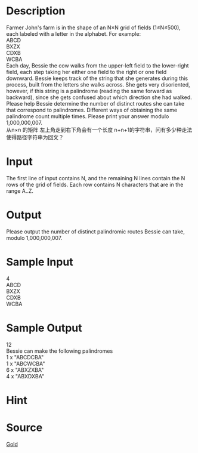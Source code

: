 
# Description

<div class="content"><div>Farmer John&#39;s farm is in the shape of an N×N grid of fields (1≤N≤500), each labeled with a letter in the alphabet. For example:</div>
<div>ABCD</div>
<div>BXZX</div>
<div>CDXB</div>
<div>WCBA</div>
<div>Each day, Bessie the cow walks from the upper-left field to the lower-right field, each step taking her either one field to the right or one field downward. Bessie keeps track of the string that she generates during this process, built from the letters she walks across. She gets very disoriented, however, if this string is a palindrome (reading the same forward as backward), since she gets confused about which direction she had walked.</div>
<div></div>
<div>Please help Bessie determine the number of distinct routes she can take that correspond to palindromes. Different ways of obtaining the same palindrome count multiple times. Please print your answer modulo 1,000,000,007.</div>
<div>从n×n 的矩阵 左上角走到右下角会有一个长度 n+n+1的字符串，问有多少种走法使得路径字符串为回文？</div>
<div></div>
<p></p></div>

# Input

<div class="content"><div>The first line of input contains N, and the remaining N lines contain the N rows of the grid of fields. Each row contains N characters that are in the range A..Z.</div>
<div></div>
<p></p></div>

# Output

<div class="content"><div>Please output the number of distinct palindromic routes Bessie can take, modulo 1,000,000,007.</div>
<div></div>
<p></p></div>

# Sample Input

<div class="content"><span class="sampledata">4<br/>
ABCD<br/>
BXZX<br/>
CDXB<br/>
WCBA</span></div>

# Sample Output

<div class="content"><span class="sampledata">12<br/>
Bessie can make the following palindromes<br/>
1 x &#34;ABCDCBA&#34;<br/>
1 x &#34;ABCWCBA&#34;<br/>
6 x &#34;ABXZXBA&#34;<br/>
4 x &#34;ABXDXBA&#34;</span></div>

# Hint

<div class="content"><p></p></div>

# Source

<div class="content"><p><a href="problemset.php?search=Gold">Gold</a></p></div>


